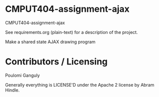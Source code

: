 CMPUT404-assignment-ajax
==============================

CMPUT404-assignment-ajax

See requirements.org (plain-text) for a description of the project.

Make a shared state AJAX drawing program

Contributors / Licensing
========================
Poulomi Ganguly

Generally everything is LICENSE'D under the Apache 2 license by Abram Hindle.


